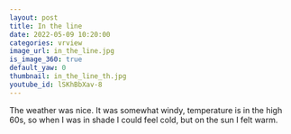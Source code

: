 ```yaml
---
layout: post
title: In the line
date: 2022-05-09 10:20:00
categories: vrview
image_url: in_the_line.jpg
is_image_360: true
default_yaw: 0
thumbnail: in_the_line_th.jpg
youtube_id: lSKhBbXav-8
---
```

The weather was nice. It was somewhat windy, temperature is in the high 60s, so when I was in shade I could feel cold, but on the sun I felt warm.

